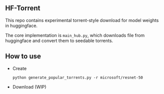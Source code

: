 ## HF-Torrent

This repo contains experimental torrent-style download for model weights in huggingface.

The core implementation is `main_hub.py`, which downloads file from huggingface and convert them to seedable torrents.

## How to use

* Create 

    ```python generate_popular_torrents.py -r microsoft/resnet-50```

* Download (WIP)
